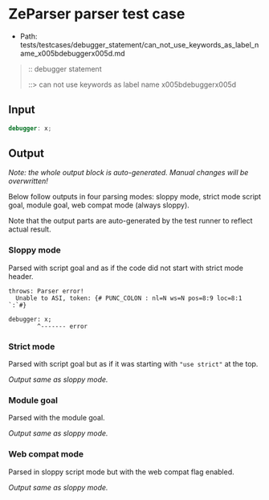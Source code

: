 # ZeParser parser test case

- Path: tests/testcases/debugger_statement/can_not_use_keywords_as_label_name_x005bdebuggerx005d.md

> :: debugger statement
>
> ::> can not use keywords as label name x005bdebuggerx005d

## Input

`````js
debugger: x;
`````

## Output

_Note: the whole output block is auto-generated. Manual changes will be overwritten!_

Below follow outputs in four parsing modes: sloppy mode, strict mode script goal, module goal, web compat mode (always sloppy).

Note that the output parts are auto-generated by the test runner to reflect actual result.

### Sloppy mode

Parsed with script goal and as if the code did not start with strict mode header.

`````
throws: Parser error!
  Unable to ASI, token: {# PUNC_COLON : nl=N ws=N pos=8:9 loc=8:1 `:`#}

debugger: x;
        ^------- error
`````

### Strict mode

Parsed with script goal but as if it was starting with `"use strict"` at the top.

_Output same as sloppy mode._

### Module goal

Parsed with the module goal.

_Output same as sloppy mode._

### Web compat mode

Parsed in sloppy script mode but with the web compat flag enabled.

_Output same as sloppy mode._
